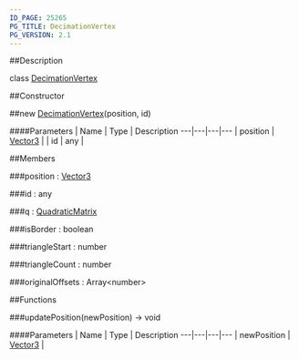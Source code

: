 ```yaml
---
ID_PAGE: 25265
PG_TITLE: DecimationVertex
PG_VERSION: 2.1
---
```

##Description

class [DecimationVertex](/classes/2.2-alpha/DecimationVertex)



##Constructor

##new [DecimationVertex](/classes/2.2-alpha/DecimationVertex)(position, id)



####Parameters
 | Name | Type | Description
---|---|---|---
 | position | [Vector3](/classes/2.2-alpha/Vector3) | 
 | id | any | 

##Members

###position : [Vector3](/classes/2.2-alpha/Vector3)



###id : any



###q : [QuadraticMatrix](/classes/2.2-alpha/QuadraticMatrix)



###isBorder : boolean



###triangleStart : number



###triangleCount : number



###originalOffsets : Array&lt;number&gt;



##Functions

###updatePosition(newPosition) &rarr; void



####Parameters
 | Name | Type | Description
---|---|---|---
 | newPosition | [Vector3](/classes/2.2-alpha/Vector3) | 


